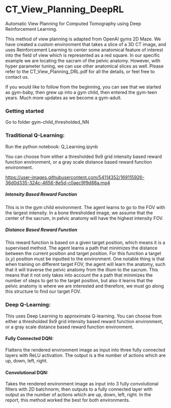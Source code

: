 # CT_View_Planning_DeepRL
Automatic View Planning for Computed Tomography using Deep Reinforcement Learning. 

This method of view planning is adapted from OpenAI gyms 2D Maze. We have created a custom environment that takes a slice of a 3D CT image, and uses Reinforcement Learning to center some anatomical feature of interest into the field of view which is represented as a red square. In our specific example we are locating the sacram of the pelvic anatomy. However, with hyper parameter tuning, we can use other anatomical slices as well. Please refer to the CT_View_Planning_DRL.pdf for all the details, or feel free to contact us. 


If you would like to follow from the beginning, you can see that we started as gym-baby, then grew up into a gym child, then entered the gym-teen years. Much more updates as we become a gym-adult. 


### Getting started 

Go to folder gym-child_thresholded_NN

### Traditional Q-Learning: 

Run the python notebook: Q_Learning.ipynb

You can choose from either a thresholded 9x9 grid intensity based reward function environment, or a gray scale distance based reward function environment. 

https://user-images.githubusercontent.com/54114352/169115926-36d0d335-324c-4656-8e5d-c0aec9f9d88a.mp4


##### Intensity Based Reward Function
This is in the gym child environment. The agent learns to go to the FOV with the largest intensity. In a bone thresholded image, we assume that the center of the sacrum, in pelvic anatomy will have the highest intensity FOV. 

##### Distance Based Reward Function
This reward function is based on a given target position, which means it is a supervised method. The agent learns a path that minimizes the distance between the current position and target position. For this function a target (x,y) position must be inputted to the environment. One notable thing is that when training on different target FOV, the agent will learn the anatomy, such that it will traverse the pelvic anatomy from the illium to the sacrum. This means that it not only takes into account the a path that minimizes the number of steps to get to the target position, but also it learns that the pelvic anatomy is where we are interested and therefore, we must go along this structure to find our target FOV. 

### Deep Q-Learning: 

This uses Deep Learning to approximate Q-learning. You can choose from either a thresholded 9x9 grid intensity based reward function environment, or a gray scale distance based reward function environment. 

#### Fully Connected DQN: 

Flattens the rendered environment image as input into three fully connected layers with ReLU activation. The output is a the number of actions which are up, down, left, right. 

#### Convolutional DQN:

Takes the rendered environment image as input into 3 fully convolutional filters with 2D batchnorm, then outputs to a fully connected layer with output as the number of actions which are up, down, left, right. In the report, this method worked the best for both environments. 
 

